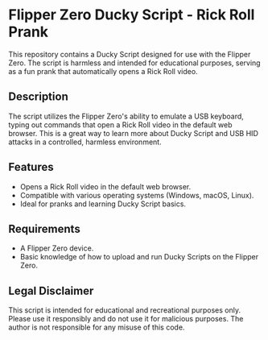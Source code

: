 # Flipper Zero Ducky Script - Rick Roll Prank

This repository contains a Ducky Script designed for use with the Flipper Zero. The script is harmless and intended for educational purposes, serving as a fun prank that automatically opens a Rick Roll video.

## Description

The script utilizes the Flipper Zero's ability to emulate a USB keyboard, typing out commands that open a Rick Roll video in the default web browser. This is a great way to learn more about Ducky Script and USB HID attacks in a controlled, harmless environment.

## Features

- Opens a Rick Roll video in the default web browser.
- Compatible with various operating systems (Windows, macOS, Linux).
- Ideal for pranks and learning Ducky Script basics.

## Requirements

- A Flipper Zero device.
- Basic knowledge of how to upload and run Ducky Scripts on the Flipper Zero.
  
## Legal Disclaimer

This script is intended for educational and recreational purposes only. Please use it responsibly and do not use it for malicious purposes. The author is not responsible for any misuse of this code.
